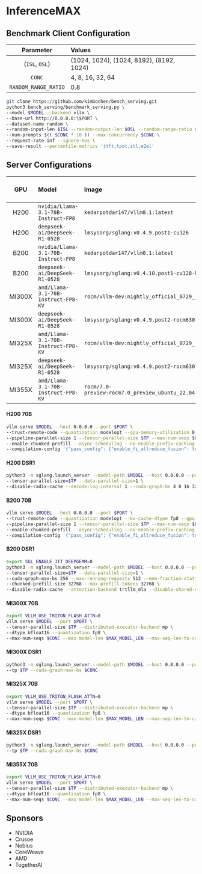 # InferenceMAX


## Benchmark Client Configuration

| Parameter | Values |
| :-: | :- |
| (`ISL`, `OSL`) | (1024, 1024), (1024, 8192), (8192, 1024) |
| `CONC` | 4, 8, 16, 32, 64 |
| `RANDOM_RANGE_RATIO` | 0.8 |

```bash
git clone https://github.com/kimbochen/bench_serving.git 
python3 bench_serving/benchmark_serving.py \
--model $MODEL --backend vllm \
--base-url http://0.0.0.0:\$PORT \
--dataset-name random \
--random-input-len $ISL --random-output-len $OSL --random-range-ratio $RANDOM_RANGE_RATIO \
--num-prompts $(( $CONC * 10 )) --max-concurrency $CONC \
--request-rate inf --ignore-eos \
--save-result --percentile-metrics 'ttft,tpot,itl,e2el'
```


## Server Configurations

| GPU | Model | Image | Server Launch Command |
| :-: | :- | :- | :-: |
| H200 | `nvidia/Llama-3.1-70B-Instruct-FP8` | `kedarpotdar147/vllm0.1:latest` | [Link](#h200-70b) |
| H200 | `deepseek-ai/DeepSeek-R1-0528` | `lmsysorg/sglang:v0.4.9.post1-cu126` | [Link](#h200-dsr1) |
| B200 | `nvidia/Llama-3.1-70B-Instruct-FP8` | `kedarpotdar147/vllm0.1:latest` | [Link](#b200-70b) |
| B200 | `deepseek-ai/DeepSeek-R1-0528` | `lmsysorg/sglang:v0.4.10.post1-cu128-b200` | [Link](#b200-dsr1) |
| MI300X | `amd/Llama-3.1-70B-Instruct-FP8-KV` | `rocm/vllm-dev:nightly_official_0729_rc1_20250718` | [Link](#mi300x-70b) |
| MI300X | `deepseek-ai/DeepSeek-R1-0528` | `lmsysorg/sglang:v0.4.9.post2-rocm630-mi30x` | [Link](#mi300x-dsr1) |
| MI325X | `amd/Llama-3.1-70B-Instruct-FP8-KV` | `rocm/vllm-dev:nightly_official_0729_rc1_20250718` | [Link](#mi325x-70b) |
| MI325X | `deepseek-ai/DeepSeek-R1-0528` | `lmsysorg/sglang:v0.4.9.post2-rocm630-mi30x` | [Link](#mi325x-dsr1) |
| MI355X | `amd/Llama-3.1-70B-Instruct-FP8-KV` | `rocm/7.0-preview:rocm7.0_preview_ubuntu_22.04_vllm_0.9.1_mi35x_alpha` | [Link](#mi355x-70b) |


#### H200 70B

```bash
vllm serve $MODEL --host 0.0.0.0 --port $PORT \
--trust-remote-code --quantization modelopt --gpu-memory-utilization 0.9 \
--pipeline-parallel-size 1 --tensor-parallel-size $TP --max-num-seqs $CONC --max-num-batched-tokens 8192 --max-model-len $MAX_MODEL_LEN \
--enable-chunked-prefill --async-scheduling --no-enable-prefix-caching \
--compilation-config '{"pass_config": {"enable_fi_allreduce_fusion": true}, "custom_ops": ["+rms_norm"], "level": 3}'
```

#### H200 DSR1

```bash
python3 -m sglang.launch_server --model-path $MODEL --host 0.0.0.0 --port $PORT --trust-remote-code \
--tensor-parallel-size=$TP --data-parallel-size=1 \
--disable-radix-cache --decode-log-interval 1 --cuda-graph-bs 4 8 16 32 64 128 256 --cuda-graph-max-bs 256 --max-running-requests 512
```

#### B200 70B

```bash
vllm serve $MODEL --host 0.0.0.0 --port $PORT \
--trust-remote-code --quantization modelopt --kv-cache-dtype fp8 --gpu-memory-utilization 0.9 \
--pipeline-parallel-size 1 --tensor-parallel-size $TP --max-num-seqs $CONC --max-num-batched-tokens 8192 --max-model-len $MAX_MODEL_LEN \
--enable-chunked-prefill --async-scheduling --no-enable-prefix-caching \
--compilation-config '{"pass_config": {"enable_fi_allreduce_fusion": true}, "custom_ops": ["+rms_norm"], "level": 3}'
```

#### B200 DSR1

```bash
export SGL_ENABLE_JIT_DEEPGEMM=0
python3 -m sglang.launch_server --model-path $MODEL --host 0.0.0.0 --port $PORT --trust-remote-code \
--tensor-parallel-size=$TP --data-parallel-size=1 \
--cuda-graph-max-bs 256 --max-running-requests 512 --mem-fraction-static 0.89 \
--chunked-prefill-size 32768 --max-prefill-tokens 32768 \
--disable-radix-cache --attention-backend trtllm_mla --disable-shared-experts-fusion --enable-flashinfer-trtllm-moe
```

#### MI300X 70B

```bash
export VLLM_USE_TRITON_FLASH_ATTN=0
vllm serve $MODEL --port $PORT \
--tensor-parallel-size $TP --distributed-executor-backend mp \
--dtype bfloat16 --quantization fp8 \
--max-num-seqs $CONC --max-model-len $MAX_MODEL_LEN --max-seq-len-to-capture $MAX_MODEL_LEN
```

#### MI300X DSR1

```bash
python3 -m sglang.launch_server --model-path $MODEL --host 0.0.0.0 --port $PORT --trust-remote-code \
--tp $TP --cuda-graph-max-bs $CONC
```

#### MI325X 70B

```bash
export VLLM_USE_TRITON_FLASH_ATTN=0
vllm serve $MODEL --port $PORT \
--tensor-parallel-size $TP --distributed-executor-backend mp \
--dtype bfloat16 --quantization fp8 \
--max-num-seqs $CONC --max-model-len $MAX_MODEL_LEN --max-seq-len-to-capture $MAX_MODEL_LEN
```

#### MI325X DSR1

```bash
python3 -m sglang.launch_server --model-path $MODEL --host 0.0.0.0 --port $PORT --trust-remote-code \
--tp $TP --cuda-graph-max-bs $CONC
```

#### MI355X 70B

```bash
export VLLM_USE_TRITON_FLASH_ATTN=0
vllm serve $MODEL --port $PORT \
--tensor-parallel-size $TP --distributed-executor-backend mp \
--dtype bfloat16 --quantization fp8 \
--max-num-seqs $CONC --max-model-len $MAX_MODEL_LEN --max-seq-len-to-capture $MAX_MODEL_LEN
```

## Sponsors

- NVIDIA
- Crusoe
- Nebius
- CoreWeave
- AMD
- TogetherAI
